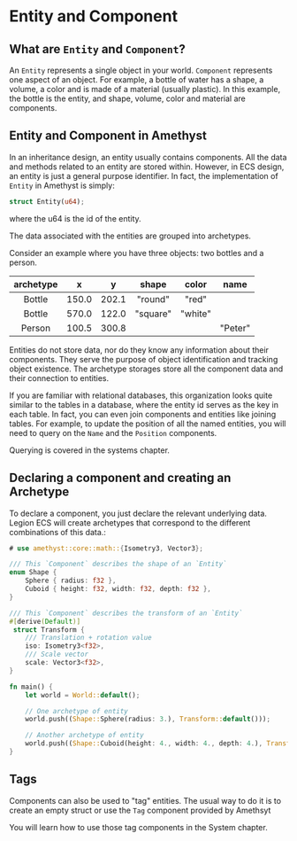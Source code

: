 # Entity and Component

## What are `Entity` and `Component`?

An `Entity` represents a single object in your world. `Component` represents one aspect of an object. For example, a bottle of water has a shape, a volume, a color and is made of a material (usually plastic). In this example, the bottle is the entity, and shape, volume, color and material are components.

## Entity and Component in Amethyst

In an inheritance design, an entity usually contains components. All the data and methods related to an entity are stored within.
However, in ECS design, an entity is just a general purpose identifier. In fact, the implementation of `Entity` in Amethyst is simply:

```rust
struct Entity(u64);
```

where the u64 is the id of the entity.

The data associated with the entities are grouped into archetypes.

Consider an example where you have three objects: two bottles and a person.

| archetype |   x   |   y   |  shape   |  color  |  name   |
| :-------: | :---: | :---: | :------: | :-----: | :-----: |
|  Bottle   | 150.0 | 202.1 | "round"  |  "red"  |         |
|  Bottle   | 570.0 | 122.0 | "square" | "white" |         |
|  Person   | 100.5 | 300.8 |          |         | "Peter" |

Entities do not store data, nor do they know any information about their components. They serve the purpose of object identification and tracking object existence.
The archetype storages store all the component data and their connection to entities.

If you are familiar with relational databases, this organization looks quite similar to the tables in a database, where the entity id serves as the key in each table.
In fact, you can even join components and entities like joining tables. For example, to update the position of all the named entities, you will need to query on the `Name` and the `Position` components.

Querying is covered in the systems chapter.

## Declaring a component and creating an Archetype

To declare a component, you just declare the relevant underlying data.  Legion ECS will create archetypes that correspond to the different combinations of this data.:

```rust ,edition2018,no_run,noplaypen
# use amethyst::core::math::{Isometry3, Vector3};

/// This `Component` describes the shape of an `Entity`
enum Shape {
    Sphere { radius: f32 },
    Cuboid { height: f32, width: f32, depth: f32 },
}

/// This `Component` describes the transform of an `Entity`
#[derive(Default)]
 struct Transform {
    /// Translation + rotation value
    iso: Isometry3<f32>,
    /// Scale vector
    scale: Vector3<f32>,
}

fn main() {
    let world = World::default();

    // One archetype of entity
    world.push((Shape::Sphere(radius: 3.), Transform::default()));

    // Another archetype of entity
    world.push((Shape::Cuboid(height: 4., width: 4., depth: 4.), Transform::default()));
}
```

## Tags

Components can also be used to "tag" entities.
The usual way to do it is to create an empty struct or use the `Tag` component provided by Amethsyt

You will learn how to use those tag components in the System chapter.
